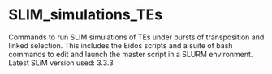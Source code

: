 # SLIM_simulations_TEs
Commands to run SLIM simulations of TEs under bursts of transposition and linked selection. This includes the Eidos scripts and a suite of bash commands to edit and launch the master script in a SLURM environment.
Latest SLiM version used: 3.3.3
